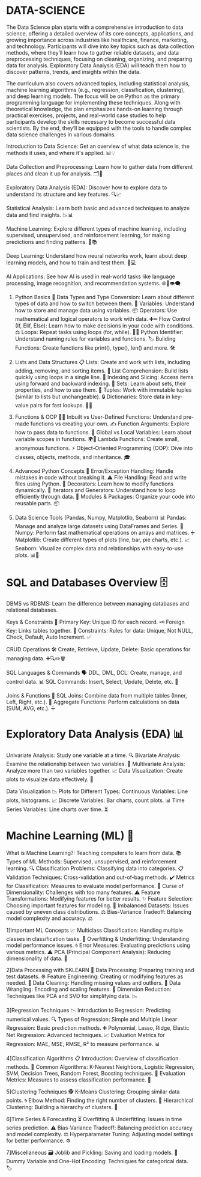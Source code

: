 # DATA-SCIENCE

The Data Science plan starts with a comprehensive introduction to data science, offering a detailed overview of its core concepts, applications, and growing importance across industries like healthcare, finance, marketing, and technology. Participants will dive into key topics such as data collection methods, where they’ll learn how to gather reliable datasets, and data preprocessing techniques, focusing on cleaning, organizing, and preparing data for analysis. Exploratory Data Analysis (EDA) will teach them how to discover patterns, trends, and insights within the data.


The curriculum also covers advanced topics, including statistical analysis, machine learning algorithms (e.g., regression, classification, clustering), and deep learning models. The focus will be on Python as the primary programming language for implementing these techniques. Along with theoretical knowledge, the plan emphasizes hands-on learning through practical exercises, projects, and real-world case studies to help participants develop the skills necessary to become successful data scientists. By the end, they’ll be equipped with the tools to handle complex data science challenges in various domains.


Introduction to Data Science: Get an overview of what data science is, the methods it uses, and where it's applied. 📊💡

Data Collection and Preprocessing: Learn how to gather data from different places and clean it up for analysis. 🗂️🧹

Exploratory Data Analysis (EDA): Discover how to explore data to understand its structure and key features. 🔍📈

Statistical Analysis: Learn both basic and advanced techniques to analyze data and find insights. 📉📊

Machine Learning: Explore different types of machine learning, including supervised, unsupervised, and reinforcement learning, for making predictions and finding patterns. 🤖📚

Deep Learning: Understand how neural networks work, learn about deep learning models, and how to train and test them. 🧠💻

AI Applications: See how AI is used in real-world tasks like language processing, image recognition, and recommendation systems. 🌐📝👁️‍🗨️


1. Python Basics 🐍
Data Types and Type Conversion: Learn about different types of data and how to switch between them. 🔄
Variables: Understand how to store and manage data using variables. 📦
Operators: Use mathematical and logical operators to work with data. ➕➖
Flow Control (If, Elif, Else): Learn how to make decisions in your code with conditions. ⚖️
Loops: Repeat tasks using loops (for, while). 🔄🔁
Python Identifier: Understand naming rules for variables and functions. 🏷️
Building Functions: Create functions like print(), type(), len() and more. 🛠️

2. Lists and Data Structures 📋
Lists: Create and work with lists, including adding, removing, and sorting items. 📝
List Comprehension: Build lists quickly using loops in a single line. 🚀
Indexing and Slicing: Access items using forward and backward indexing. 🔢
Sets: Learn about sets, their properties, and how to use them. 🔗
Tuples: Work with immutable tuples (similar to lists but unchangeable). 🔒
Dictionaries: Store data in key-value pairs for fast lookups. 🔑📖

4. Functions & OOP 🧑‍💻
Inbuilt vs User-Defined Functions: Understand pre-made functions vs creating your own. ✍️
Function Arguments: Explore how to pass data to functions. 📨
Global vs Local Variables: Learn about variable scopes in functions. 🌍📍
Lambda Functions: Create small, anonymous functions. ⚡
Object-Oriented Programming (OOP): Dive into classes, objects, methods, and inheritance. 🎓

6. Advanced Python Concepts 🔧
Error/Exception Handling: Handle mistakes in code without breaking it. ⚠️
File Handling: Read and write files using Python. 📂
Decorators: Learn how to modify functions dynamically. 🎨
Iterators and Generators: Understand how to loop efficiently through data. 🔄
Modules & Packages: Organize your code into reusable parts. 📦

7. Data Science Tools (Pandas, Numpy, Matplotlib, Seaborn) 📊
Pandas: Manage and analyze large datasets using DataFrames and Series. 📑
Numpy: Perform fast mathematical operations on arrays and matrices. ➗
Matplotlib: Create different types of plots (line, bar, pie charts, etc.). 📈
Seaborn: Visualize complex data and relationships with easy-to-use plots. 📊🎨


# SQL and Databases Overview 🗄️

DBMS vs RDBMS: Learn the difference between managing databases and relational databases. 

Keys & Constraints 🔑
Primary Key: Unique ID for each record. 🗝️
Foreign Key: Links tables together. 🔗
Constraints: Rules for data: Unique, Not NULL, Check, Default, Auto Increment. ✅

CRUD Operations 🛠️
Create, Retrieve, Update, Delete: Basic operations for managing data. ➕🔍✏️🗑️

SQL Languages & Commands 🗣️
DDL, DML, DCL: Create, manage, and control data. 📊
SQL Commands: Insert, Select, Update, Delete, etc. 📝

Joins & Functions 🔄
SQL Joins: Combine data from multiple tables (Inner, Left, Right, etc.). 🔗
Aggregate Functions: Perform calculations on data (SUM, AVG, etc.). ➗

# Exploratory Data Analysis (EDA) 📊
Univariate Analysis: Study one variable at a time. 🔍
Bivariate Analysis: Examine the relationship between two variables. 🔗
Multivariate Analysis: Analyze more than two variables together. 📈
Data Visualization: Create plots to visualize data effectively. 🎨

Data Visualization 📉
Plots for Different Types:
Continuous Variables: Line plots, histograms. 📈
Discrete Variables: Bar charts, count plots. 📊
Time Series Variables: Line charts over time. ⏳

# Machine Learning (ML) 🤖
What is Machine Learning?: Teaching computers to learn from data. 📚
Types of ML Methods: Supervised, unsupervised, and reinforcement learning. 🔍
Classification Problems: Classifying data into categories. 📋
Validation Techniques: Cross-validation and out-of-bag methods. ✔️
Metrics for Classification: Measures to evaluate model performance. 📏
Curse of Dimensionality: Challenges with too many features. ⚠️
Feature Transformations: Modifying features for better results. ✨
Feature Selection: Choosing important features for modeling. 🔑
Imbalanced Datasets: Issues caused by uneven class distributions. ⚖️
Bias-Variance Tradeoff: Balancing model complexity and accuracy. ⚖️

1]Important ML Concepts 📈
Multiclass Classification: Handling multiple classes in classification tasks. 🥇
Overfitting & Underfitting: Understanding model performance issues. 🌀
Error Measures: Evaluating predictions using various metrics. ⚠️
PCA (Principal Component Analysis): Reducing dimensionality of data. 📏

2]Data Processing with SKLEARN 🔧
Data Processing: Preparing training and test datasets. ⚙️
Feature Engineering: Creating or modifying features as needed. 🔄
Data Cleaning: Handling missing values and outliers. 🧹
Data Wrangling: Encoding and scaling features. 🔄
Dimension Reduction: Techniques like PCA and SVD for simplifying data. 📉

3]Regression Techniques 📉
Introduction to Regression: Predicting numerical values. 🔍
Types of Regression:
Simple and Multiple Linear Regression: Basic prediction methods. ➕
Polynomial, Lasso, Ridge, Elastic Net Regression: Advanced techniques. 📈
Evaluation Metrics for Regression: MAE, MSE, RMSE, R² to measure performance. 📊

4]Classification Algorithms 📋
Introduction: Overview of classification methods. 🧩
Common Algorithms: K-Nearest Neighbors, Logistic Regression, SVM, Decision Trees, Random Forest, Boosting techniques. 🌲
Evaluation Metrics: Measures to assess classification performance. 📏

5]Clustering Techniques 🕵️
K-Means Clustering: Grouping similar data points. 🌀
Elbow Method: Finding the right number of clusters. 🎯
Hierarchical Clustering: Building a hierarchy of clusters. 🏰

6]Time Series & Forecasting ⏳
Overfitting & Underfitting: Issues in time series prediction. ⚠️
Bias-Variance Tradeoff: Balancing prediction accuracy and model complexity. ⚖️
Hyperparameter Tuning: Adjusting model settings for better performance. ⚙️

7]Miscellaneous 🗃️
Joblib and Pickling: Saving and loading models. 💾
Dummy Variable and One-Hot Encoding: Techniques for categorical data. 🏷️


































